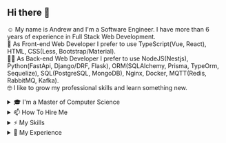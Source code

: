 ## Hi there 👋
☺️ My name is Andrew and I'm a Software Engineer. I have more than 6 years of experience in Full Stack Web Development. <br>
🤩 As Front-end Web Developer I prefer to use TypeScript(Vue, React), HTML, CSS(Less, Bootstrap/Material). <br>
🧑‍💻 As Back-end Web Developer I prefer to use NodeJS(Nestjs), Python(FastApi, Django/DRF, Flask), ORM(SQLAlchemy, Prisma, TypeOrm, Sequelize), SQL(PostgreSQL, MongoDB), Nginx, Docker, MQTT(Redis, RabbitMQ, Kafka). <br>
🤓 I like to grow my professional skills and learn something new. <br>
<details><summary>🎓 I'm a Master of Computer Science</summary>

### 2016-2018
__Siberian State Aerospace University__ <br>
_Master of Computer Science (MSCS), Computer science_ <br>
Faculty: Information and Telecommunications <br>
Specialty: Artificial Intelligence <br>

### 2012-2016
__Siberian State Aerospace University__ <br>
_Bachelor of Computer Science (BCompSc), Computer science_ <br>
Faculty: Information and Telecommunications <br>
Specialty: Software Engineering <br>
</details>

<details><summary>📫 How To Hire Me</summary>
   
- drew.drux@gmail.com
- [Telegram](https://t.me/DrewDru)
- [Upwork](https://www.upwork.com/freelancers/~01e59297900f2b4845/)
- [LinkedIn](https://www.linkedin.com/in/andrew-ovsyannikov-b97479169/)
- [CV Ovsyannikov A.K..pdf](https://github.com/drewdru/drewdru/files/12408042/CV.Ovsyannikov.A.K.pdf)
</details>

<details><summary>⚡ My Skills</summary>

| | |
|-|-|
|__Operating Systems__ | Linux, Windows |
|__Development languages__| Python, JS/TS, C#, Go |
|__Frameworks__ | Node(Express, Nest, Prisma, TypeORM), Vue/Nuxt, React, Angular, Python(FastAPI, Django/DRF, Flask, SqlAlchemy) |
|__DBMS/MQTT/ORM__ | PostgreSQL, MongoDB, MySQL, Redis, RabbitMQ, Kafka, DynamoDB, Prisma, SQLAlchemy, TypeORM, Sequalize, DjangoORM |
|__Others__ | Celery, Docker, Nginx, Git, Google Cloud Platform, AWS(Amplify, Lambda, S3, Cognito), WebRTC, SocketIO |
</details>


<details><summary>🔬 My Experience</summary>


### November 2021 - to date
__Full-stack Developer | UDev__ <br>
🔗 https://udev.dev/ <br>
⚡ _Skills: TS, Nodejs(NestJs, Prisma), Python(FastAPI, SqlAlchemy), SocketIO, React, PostgreSql, Docker, Kafka, MongoDB, GCP_ <br>
<details><summary>🛠 Description</summary>

- __Participated in development of:__ [Tumeke](https://www.tumeke.io/), music streaming service for smart speakers, online broadcasting and media information exchange service.
- __Added:__ Alice's ability to play background music on smart speakers using NLP command processing; authentication API; selection of participants in stand-up rooms with the ability to reduce the wait time; project migration from Python to NodeJs; visualization of Ergonomic Posture Risk Assessment Calculation Results, raw SQL optimization.
</details>
   
---------------------------------------

### November 2021 - to date
__Full-stack Developer | PonyLand__ <br>
🔗 https://pony.land <br>
⚡ _Skills: Vue.js, Nuxt.js, ASP.NET, ASP.NET MVC, Entity Framework, .NET Framework, Game Development, Unity, .NET Core, Apache Kafka, Minio, Node.js, C#, PostgreSQL, Redis_ <br>
<details><summary>🛠 Description</summary>

- __Participated in development of:__ [the MMORPG game Pony.Land](https://pony.land), music streaming service for smart speakers, online broadcasting and media information exchange service.
- __Developed:__ Pony.Land website, SSO authorization and authentication logic, DDOS attack and botnet protection algorithms, GibberishClassification trash message classification, flood and spam protection algorithms with detection of similar messages from different users, NN to filter out profanity, threats and vulgarity, API for custom character textures.
- __Implemented:__ Google recaptcha, hCaptcha, sendGrid for sending messages and validating email clients.
</details>
   
---------------------------------------

### July 2020 - to date
__Full-stack Developer | Freelance__ <br>
🔗 [My Account on Upwork](https://www.upwork.com/freelancers/~01e59297900f2b4845/) <br>
⚡ _Skills: Node(Nest, express), Python(Flask, FastAPI, Tornado), SqlAlchemy, Vue.js,Nuxt, Vuetify, React, WebRTC, Angular, AWS(Amplify/Lambda/DynamoDB/Cognito),GraphQL, RabbitMQ, Docker, C#(ASP.NET 6), PostgreSql, MongoDB, Minio, socketio,Keycloak_ <br>
<details><summary>🛠 Description</summary>

#### August 2022 - November 2022:
   -  __Participated in development of:__ assessment system with gamification for
company [Cibirlan](https://cibirlan.com/).
   -  __Marked up layouts of:__ page for creating scheduled tournaments.
   -  __Added:__ automatic filling of rooms; the logic of launching tournaments, assigning
roles and teams; game chat.
#### April 2022 – March 2022, July 2020 – September 2020:
   -  __Participated in development of:__  the video surveillance system.
   -  __Marked up layouts of:__ admin panel.
   -  __Added:__ customizable dashboard, widgets, pipelines.
#### April 2021 – June 2021:
   -  __Participated in the development of:__ MVP of freight transportation.
   -  __Marked up layouts of:__ admin panel.
   -  __Added:__ authorization; geocoding via here.com; data visualisation on a map. 
#### February 2021 – April  2021: 
   -  __Participated in development of:__ I-EXP projects.
   -  __Added:__ API for user authorization; Telegram bot notifications about user actions;  data generation methods for neural network training;  pHash calculation;  search by similar images; microservice architecture; tasks queue.
#### November 2020 – December 2020:
   -  __Participated in development of:__  website security analysis system.

</details>

---------------------------------------

### July 2021 - March 2022
__Full-stack Developer | Altermeliora__ <br>
🔗 https://altermeliora.com/ <br>
⚡ _Skills: Node(NestJS), React.js, Python(Django),  Google Cloud Platform, PostgreSql, Redis, Docker_ <br>
<details><summary>🛠 Description</summary>

- __Participated in development of:__ a payment platform for selling courses and products.
- __Added:__ products' form; logic of discounts and promo codes; generation of sales reports; settings for payment systems; tax calculation for sellers; delivery of goods using Shiptor and ChinaDivision API; payment systems Bluesnap, Fondy, Paypal, YooMoney; Email Delivery Service SendGrid; form that creates hierarchy of categories; auto-registration of users on Club after a successful payment; enablement to create different auto-registration scripts; calories' calculation; data synchronization between platforms; CRM and Club multilingual interface.
</details>
   
---------------------------------------

### August 2018 - October 2020
__Full-stack Developer | YLab Development__ <br>
🔗 https://ylab.io/ <br>
⚡ _Skills: Python(Django/DRF, Flask), Go, AngularJS, Vuejs, PostgreSql, Redis, Celery, Docker_ <br>
<details><summary>🛠 Description</summary>

1. [ECN.Broker](https://ecn.broker/en/), [Esplanade MS](https://www.esplanade-ms.com/ru/)
   -  __Marked up layouts of:__ admin panel; user account; traders' training pages; landing pages; WordPress pages; email templates.
   -  __Added:__ authorization; API MetaTrader 4; Telegram bot notifications about user actions; DB migrations; DB backups; payment systems RBK.money, Accentpay, and Interkassa; referral program; WYSIWYG Quill editor for news; API Claws&Horns; google visualization charts; API IndigoSoft; forex calculators; RAMM copy trading; Email Delivery Service SendGrid; API Bpilot for contract specification.
2. [B2B-export](https://b2b-export.com/en/)
   -  __Marked up layouts of:__ admin panel; user account; email templates.
   -  __Added:__ form that creates hierarchy of categories; bulk import of products; ABBY translation API. 
3. [Carreta](https://carreta.ru/)
   -  __Added:__ bulk import of prices.
4. [TeachLearnLanguages](https://teachlearnlanguages.com/en/)
   -  __Added:__ API ipstack.com; S3Storage for images; bulk import of prices.
5. __Internal and other projects__
   - Implemented crawling sites for analyzing product prices (__scrapy__ + __selenium__).
   - Developed a system for aggregating CSV/XLS reports, set up validation of files and user data, implemented text field recoding, distribution of reports in __Clickhouse__ + __MSSql__.
   -  __Added:__ product prices  crawler; system for aggregating CSV/XLS reports; data decoder; Optical Character Recognition system.
</details>
   
---------------------------------------
   
### September 2016 - February 2018
__Software Engineer | Aigeo__ <br>
🔗 http://aigeo.ru/ <br>
⚡ _Skills: Python(Django/SQLAlchemy), AngularJS, OpenLayers 3, PostgreSQL_ <br>
<details><summary>🛠 Description</summary>

- __Developed a web application:__ [Aigeo References](http://references.aigeo.ru/); [Aigeo References Map](http://references-map.aigeo.ru/); [Medical Areas](http://map.med-monitor.ru/)([mirror](http://meduch2.aigeo.ru/)); [Normalizer](http://api.aigeo.ru/pages/normalizer) for normalizing the address.
- __Added:__ [Medical Areas](http://map.med-monitor.ru/) as module to [Med-monitor](http://med-monitor.ru/)([mirror](http://med-monitor.aigeo.ru));
- __Extended:__ [Geonode](https://github.com/capooti/geonode) API for [Aigeo servieces](https://git.aigeo.ru/aigeo/geonode).
</details>

</details>

